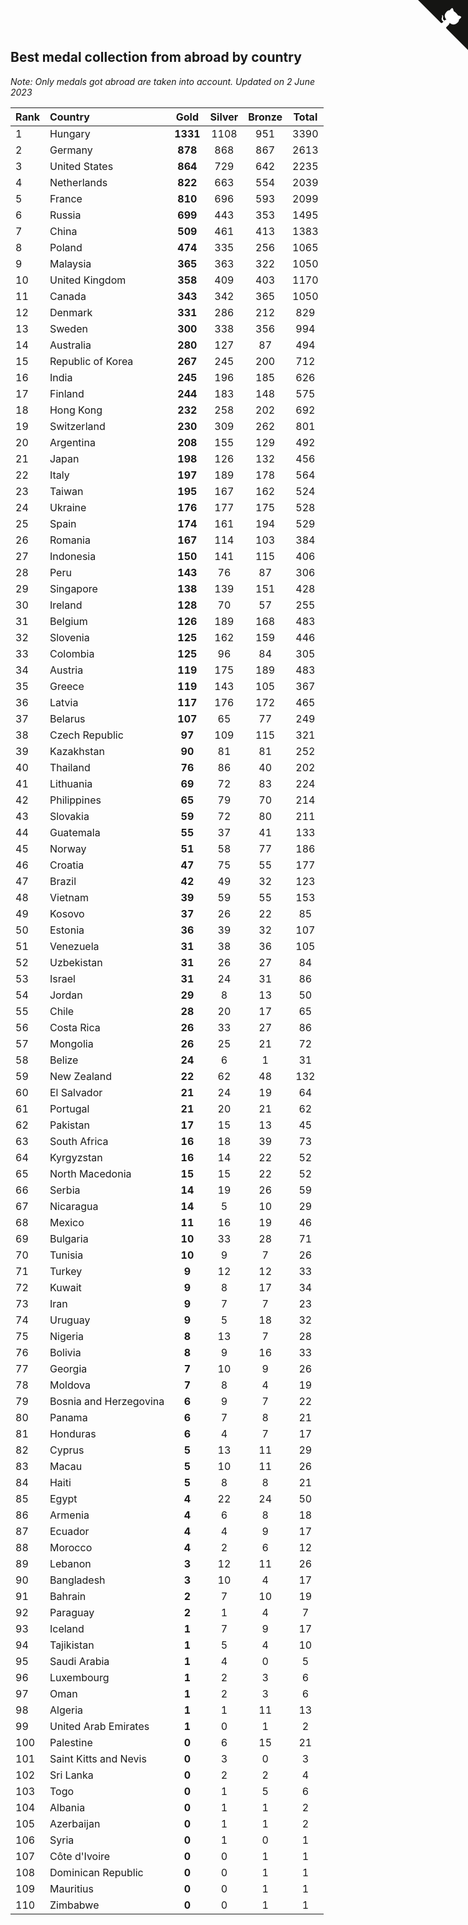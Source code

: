## Best medal collection from abroad by country

*Note: Only medals got abroad are taken into account.*
*Updated on  2 June 2023*

| Rank | Country | Gold | Silver | Bronze | Total |
| :--- | :--- | :--: | :--: | :--: | :--: |
| 1 | Hungary | **1331** | 1108 | 951 | 3390 |
| 2 | Germany | **878** | 868 | 867 | 2613 |
| 3 | United States | **864** | 729 | 642 | 2235 |
| 4 | Netherlands | **822** | 663 | 554 | 2039 |
| 5 | France | **810** | 696 | 593 | 2099 |
| 6 | Russia | **699** | 443 | 353 | 1495 |
| 7 | China | **509** | 461 | 413 | 1383 |
| 8 | Poland | **474** | 335 | 256 | 1065 |
| 9 | Malaysia | **365** | 363 | 322 | 1050 |
| 10 | United Kingdom | **358** | 409 | 403 | 1170 |
| 11 | Canada | **343** | 342 | 365 | 1050 |
| 12 | Denmark | **331** | 286 | 212 | 829 |
| 13 | Sweden | **300** | 338 | 356 | 994 |
| 14 | Australia | **280** | 127 | 87 | 494 |
| 15 | Republic of Korea | **267** | 245 | 200 | 712 |
| 16 | India | **245** | 196 | 185 | 626 |
| 17 | Finland | **244** | 183 | 148 | 575 |
| 18 | Hong Kong | **232** | 258 | 202 | 692 |
| 19 | Switzerland | **230** | 309 | 262 | 801 |
| 20 | Argentina | **208** | 155 | 129 | 492 |
| 21 | Japan | **198** | 126 | 132 | 456 |
| 22 | Italy | **197** | 189 | 178 | 564 |
| 23 | Taiwan | **195** | 167 | 162 | 524 |
| 24 | Ukraine | **176** | 177 | 175 | 528 |
| 25 | Spain | **174** | 161 | 194 | 529 |
| 26 | Romania | **167** | 114 | 103 | 384 |
| 27 | Indonesia | **150** | 141 | 115 | 406 |
| 28 | Peru | **143** | 76 | 87 | 306 |
| 29 | Singapore | **138** | 139 | 151 | 428 |
| 30 | Ireland | **128** | 70 | 57 | 255 |
| 31 | Belgium | **126** | 189 | 168 | 483 |
| 32 | Slovenia | **125** | 162 | 159 | 446 |
| 33 | Colombia | **125** | 96 | 84 | 305 |
| 34 | Austria | **119** | 175 | 189 | 483 |
| 35 | Greece | **119** | 143 | 105 | 367 |
| 36 | Latvia | **117** | 176 | 172 | 465 |
| 37 | Belarus | **107** | 65 | 77 | 249 |
| 38 | Czech Republic | **97** | 109 | 115 | 321 |
| 39 | Kazakhstan | **90** | 81 | 81 | 252 |
| 40 | Thailand | **76** | 86 | 40 | 202 |
| 41 | Lithuania | **69** | 72 | 83 | 224 |
| 42 | Philippines | **65** | 79 | 70 | 214 |
| 43 | Slovakia | **59** | 72 | 80 | 211 |
| 44 | Guatemala | **55** | 37 | 41 | 133 |
| 45 | Norway | **51** | 58 | 77 | 186 |
| 46 | Croatia | **47** | 75 | 55 | 177 |
| 47 | Brazil | **42** | 49 | 32 | 123 |
| 48 | Vietnam | **39** | 59 | 55 | 153 |
| 49 | Kosovo | **37** | 26 | 22 | 85 |
| 50 | Estonia | **36** | 39 | 32 | 107 |
| 51 | Venezuela | **31** | 38 | 36 | 105 |
| 52 | Uzbekistan | **31** | 26 | 27 | 84 |
| 53 | Israel | **31** | 24 | 31 | 86 |
| 54 | Jordan | **29** | 8 | 13 | 50 |
| 55 | Chile | **28** | 20 | 17 | 65 |
| 56 | Costa Rica | **26** | 33 | 27 | 86 |
| 57 | Mongolia | **26** | 25 | 21 | 72 |
| 58 | Belize | **24** | 6 | 1 | 31 |
| 59 | New Zealand | **22** | 62 | 48 | 132 |
| 60 | El Salvador | **21** | 24 | 19 | 64 |
| 61 | Portugal | **21** | 20 | 21 | 62 |
| 62 | Pakistan | **17** | 15 | 13 | 45 |
| 63 | South Africa | **16** | 18 | 39 | 73 |
| 64 | Kyrgyzstan | **16** | 14 | 22 | 52 |
| 65 | North Macedonia | **15** | 15 | 22 | 52 |
| 66 | Serbia | **14** | 19 | 26 | 59 |
| 67 | Nicaragua | **14** | 5 | 10 | 29 |
| 68 | Mexico | **11** | 16 | 19 | 46 |
| 69 | Bulgaria | **10** | 33 | 28 | 71 |
| 70 | Tunisia | **10** | 9 | 7 | 26 |
| 71 | Turkey | **9** | 12 | 12 | 33 |
| 72 | Kuwait | **9** | 8 | 17 | 34 |
| 73 | Iran | **9** | 7 | 7 | 23 |
| 74 | Uruguay | **9** | 5 | 18 | 32 |
| 75 | Nigeria | **8** | 13 | 7 | 28 |
| 76 | Bolivia | **8** | 9 | 16 | 33 |
| 77 | Georgia | **7** | 10 | 9 | 26 |
| 78 | Moldova | **7** | 8 | 4 | 19 |
| 79 | Bosnia and Herzegovina | **6** | 9 | 7 | 22 |
| 80 | Panama | **6** | 7 | 8 | 21 |
| 81 | Honduras | **6** | 4 | 7 | 17 |
| 82 | Cyprus | **5** | 13 | 11 | 29 |
| 83 | Macau | **5** | 10 | 11 | 26 |
| 84 | Haiti | **5** | 8 | 8 | 21 |
| 85 | Egypt | **4** | 22 | 24 | 50 |
| 86 | Armenia | **4** | 6 | 8 | 18 |
| 87 | Ecuador | **4** | 4 | 9 | 17 |
| 88 | Morocco | **4** | 2 | 6 | 12 |
| 89 | Lebanon | **3** | 12 | 11 | 26 |
| 90 | Bangladesh | **3** | 10 | 4 | 17 |
| 91 | Bahrain | **2** | 7 | 10 | 19 |
| 92 | Paraguay | **2** | 1 | 4 | 7 |
| 93 | Iceland | **1** | 7 | 9 | 17 |
| 94 | Tajikistan | **1** | 5 | 4 | 10 |
| 95 | Saudi Arabia | **1** | 4 | 0 | 5 |
| 96 | Luxembourg | **1** | 2 | 3 | 6 |
| 97 | Oman | **1** | 2 | 3 | 6 |
| 98 | Algeria | **1** | 1 | 11 | 13 |
| 99 | United Arab Emirates | **1** | 0 | 1 | 2 |
| 100 | Palestine | **0** | 6 | 15 | 21 |
| 101 | Saint Kitts and Nevis | **0** | 3 | 0 | 3 |
| 102 | Sri Lanka | **0** | 2 | 2 | 4 |
| 103 | Togo | **0** | 1 | 5 | 6 |
| 104 | Albania | **0** | 1 | 1 | 2 |
| 105 | Azerbaijan | **0** | 1 | 1 | 2 |
| 106 | Syria | **0** | 1 | 0 | 1 |
| 107 | Côte d'Ivoire | **0** | 0 | 1 | 1 |
| 108 | Dominican Republic | **0** | 0 | 1 | 1 |
| 109 | Mauritius | **0** | 0 | 1 | 1 |
| 110 | Zimbabwe | **0** | 0 | 1 | 1 |


<a href="https://github.com/JustinTimeCuber/wca_statistics" class="github-corner" aria-label="View source on Github"><svg width="80" height="80" viewBox="0 0 250 250" style="fill:#151513; color:#fff; position: absolute; top: 0; border: 0; right: 0;" aria-hidden="true"><path d="M0,0 L115,115 L130,115 L142,142 L250,250 L250,0 Z"></path><path d="M128.3,109.0 C113.8,99.7 119.0,89.6 119.0,89.6 C122.0,82.7 120.5,78.6 120.5,78.6 C119.2,72.0 123.4,76.3 123.4,76.3 C127.3,80.9 125.5,87.3 125.5,87.3 C122.9,97.6 130.6,101.9 134.4,103.2" fill="currentColor" style="transform-origin: 130px 106px;" class="octo-arm"></path><path d="M115.0,115.0 C114.9,115.1 118.7,116.5 119.8,115.4 L133.7,101.6 C136.9,99.2 139.9,98.4 142.2,98.6 C133.8,88.0 127.5,74.4 143.8,58.0 C148.5,53.4 154.0,51.2 159.7,51.0 C160.3,49.4 163.2,43.6 171.4,40.1 C171.4,40.1 176.1,42.5 178.8,56.2 C183.1,58.6 187.2,61.8 190.9,65.4 C194.5,69.0 197.7,73.2 200.1,77.6 C213.8,80.2 216.3,84.9 216.3,84.9 C212.7,93.1 206.9,96.0 205.4,96.6 C205.1,102.4 203.0,107.8 198.3,112.5 C181.9,128.9 168.3,122.5 157.7,114.1 C157.9,116.9 156.7,120.9 152.7,124.9 L141.0,136.5 C139.8,137.7 141.6,141.9 141.8,141.8 Z" fill="currentColor" class="octo-body"></path></svg></a><style>.github-corner:hover .octo-arm{animation:octocat-wave 560ms ease-in-out}@keyframes octocat-wave{0%,100%{transform:rotate(0)}20%,60%{transform:rotate(-25deg)}40%,80%{transform:rotate(10deg)}}@media (max-width:500px){.github-corner:hover .octo-arm{animation:none}.github-corner .octo-arm{animation:octocat-wave 560ms ease-in-out}}</style>

